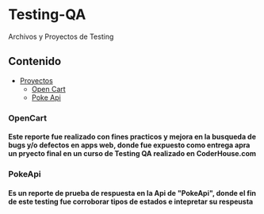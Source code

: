 # Testing-QA
Archivos y Proyectos de Testing



## Contenido

- [Proyectos](#Proyectos)
  - [Open Cart](#OpenCart)
  - [Poke Api](Apimon_MaximilianoBarbosa.pdf)
  

### OpenCart

#### Este reporte fue realizado con fines practicos y mejora en la busqueda de bugs y/o defectos en apps web, donde fue expuesto como entrega apra un pryecto final en un curso de Testing QA realizado en CoderHouse.com

### PokeApi
#### Es un reporte de prueba de respuesta en la Api de "PokeApi", donde el fin de este testing fue corroborar tipos de estados e intepretar su respeusta

          
         
